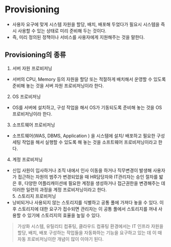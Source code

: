# Provisioning
- 사용자 요구에 맞게 시스템 자원을 할당, 배치, 배포해 두었다가 필요시 시스템을 즉시 사용할 수 있는 상태로 미리 준비해 두는 것이다.
- 즉, 미리 정의된 정책이나 서비스를 사용자에게 지원해주는 것을 말한다.
## Provisioning의 종류
1. 서버 자원 프로비저닝
- 서버의 CPU, Memory 등의 자원을 할당 또는 적절하게 배치해서 운영할 수 있도록 준비해 놓는 것을 서버 자원 프로비저닝이라 한다.
2. OS 프로비저닝
- OS를 서버에 설치하고, 구성 작업을 해서 OS가 기동되도록 준비해 놓는 것을 OS 프로비저닝이라 한다.
3. 소프트웨어 프로비저닝
- 소프트웨어(WAS, DBMS, Application ) 을 시스템에 설치/ 배포하고 필요한 구성 세팅 작업을 해서 실행할 수 있도록 해 놓는 것을 소프트웨어 프로비저닝이라고 한다.
4. 계정 프로비저닝
- 신입 사원이 입사하거나 조직 내에서 인사 이동을 하거나 직무변경이 발생해 사용자가 접근하는 자원의 범주가 변경되었을 때 HR담당자와 IT관리자는 승인 절차를 밟은 후, 다양한 어플리캐이션에 필요한 계정을 생성하거나 접근권한을 변경해주는 데 이러한 일련의 과정을 계정 프로비저닝이라고 한다.     
​5. 스토리지 프로비저닝
- 낭비되거나 사용되지 않는 스토리지를 식별하고 공통 풀에 가져다 놓을 수 있다. 이후 스토리지에 대한 요구가 접수되면 관리자는 이 공통 풀에서 스토리지를 꺼내 사용할 수 있기에 스토리지의 효율을 높일 수 있다.

> 가상화 시스템, 유틸리티 컴퓨팅, 클라우드 컴퓨팅 환경에서는 IT 인프라 자원을 할당, 배치, 배포 구성하는 작업들을 자동화하는 기능을 요구하고 있는 데 이 때 자동 프로비저닝이란 개념이 많이 이야기 된다.

